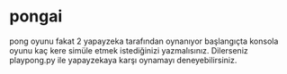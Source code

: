 # pongai
pong oyunu fakat 2 yapayzeka tarafından oynanıyor başlangıçta konsola oyunu kaç kere simüle etmek istediğinizi yazmalısınız. Dilerseniz playpong.py ile yapayzekaya karşı oynamayı deneyebilirsiniz.
